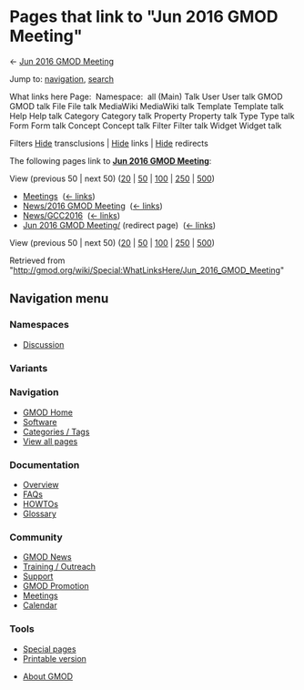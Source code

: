 <div id="mw-page-base" class="noprint">

</div>

<div id="mw-head-base" class="noprint">

</div>

<div id="content" class="mw-body" role="main">

<span id="top"></span>

<div id="mw-js-message" style="display:none;">

</div>



# <span dir="auto">Pages that link to "Jun 2016 GMOD Meeting"</span>

<div id="bodyContent">

<div id="contentSub">

← [Jun 2016 GMOD
Meeting](/wiki/Jun_2016_GMOD_Meeting "Jun 2016 GMOD Meeting")

</div>

<div id="jump-to-nav" class="mw-jump">

Jump to: [navigation](#mw-navigation), [search](#p-search)

</div>

<div id="mw-content-text">

What links here Page:  Namespace:  all (Main) Talk User User talk GMOD
GMOD talk File File talk MediaWiki MediaWiki talk Template Template talk
Help Help talk Category Category talk Property Property talk Type Type
talk Form Form talk Concept Concept talk Filter Filter talk Widget
Widget talk

Filters
[Hide](/mediawiki/index.php?title=Special:WhatLinksHere/Jun_2016_GMOD_Meeting&hidetrans=1 "Special:WhatLinksHere/Jun 2016 GMOD Meeting")
transclusions \|
[Hide](/mediawiki/index.php?title=Special:WhatLinksHere/Jun_2016_GMOD_Meeting&hidelinks=1 "Special:WhatLinksHere/Jun 2016 GMOD Meeting")
links \|
[Hide](/mediawiki/index.php?title=Special:WhatLinksHere/Jun_2016_GMOD_Meeting&hideredirs=1 "Special:WhatLinksHere/Jun 2016 GMOD Meeting")
redirects

The following pages link to **[Jun 2016 GMOD
Meeting](/wiki/Jun_2016_GMOD_Meeting "Jun 2016 GMOD Meeting")**:

View (previous 50 \| next 50)
([20](/mediawiki/index.php?title=Special:WhatLinksHere/Jun_2016_GMOD_Meeting&limit=20 "Special:WhatLinksHere/Jun 2016 GMOD Meeting")
\|
[50](/mediawiki/index.php?title=Special:WhatLinksHere/Jun_2016_GMOD_Meeting&limit=50 "Special:WhatLinksHere/Jun 2016 GMOD Meeting")
\|
[100](/mediawiki/index.php?title=Special:WhatLinksHere/Jun_2016_GMOD_Meeting&limit=100 "Special:WhatLinksHere/Jun 2016 GMOD Meeting")
\|
[250](/mediawiki/index.php?title=Special:WhatLinksHere/Jun_2016_GMOD_Meeting&limit=250 "Special:WhatLinksHere/Jun 2016 GMOD Meeting")
\|
[500](/mediawiki/index.php?title=Special:WhatLinksHere/Jun_2016_GMOD_Meeting&limit=500 "Special:WhatLinksHere/Jun 2016 GMOD Meeting"))

- [Meetings](/wiki/Meetings "Meetings") ‎
  <span class="mw-whatlinkshere-tools">([←
  links](/mediawiki/index.php?title=Special:WhatLinksHere&target=Meetings "Special:WhatLinksHere"))</span>
- [News/2016 GMOD
  Meeting](/wiki/News/2016_GMOD_Meeting "News/2016 GMOD Meeting") ‎
  <span class="mw-whatlinkshere-tools">([←
  links](/mediawiki/index.php?title=Special:WhatLinksHere&target=News%2F2016+GMOD+Meeting "Special:WhatLinksHere"))</span>
- [News/GCC2016](/wiki/News/GCC2016 "News/GCC2016") ‎
  <span class="mw-whatlinkshere-tools">([←
  links](/mediawiki/index.php?title=Special:WhatLinksHere&target=News%2FGCC2016 "Special:WhatLinksHere"))</span>
- [Jun 2016 GMOD
  Meeting/](/mediawiki/index.php?title=Jun_2016_GMOD_Meeting/&redirect=no "Jun 2016 GMOD Meeting/")
  (redirect page) ‎ <span class="mw-whatlinkshere-tools">([←
  links](/mediawiki/index.php?title=Special:WhatLinksHere&target=Jun+2016+GMOD+Meeting%2F "Special:WhatLinksHere"))</span>

View (previous 50 \| next 50)
([20](/mediawiki/index.php?title=Special:WhatLinksHere/Jun_2016_GMOD_Meeting&limit=20 "Special:WhatLinksHere/Jun 2016 GMOD Meeting")
\|
[50](/mediawiki/index.php?title=Special:WhatLinksHere/Jun_2016_GMOD_Meeting&limit=50 "Special:WhatLinksHere/Jun 2016 GMOD Meeting")
\|
[100](/mediawiki/index.php?title=Special:WhatLinksHere/Jun_2016_GMOD_Meeting&limit=100 "Special:WhatLinksHere/Jun 2016 GMOD Meeting")
\|
[250](/mediawiki/index.php?title=Special:WhatLinksHere/Jun_2016_GMOD_Meeting&limit=250 "Special:WhatLinksHere/Jun 2016 GMOD Meeting")
\|
[500](/mediawiki/index.php?title=Special:WhatLinksHere/Jun_2016_GMOD_Meeting&limit=500 "Special:WhatLinksHere/Jun 2016 GMOD Meeting"))

</div>

<div class="printfooter">

Retrieved from
"<http://gmod.org/wiki/Special:WhatLinksHere/Jun_2016_GMOD_Meeting>"

</div>

<div id="catlinks" class="catlinks catlinks-allhidden">

</div>

<div class="visualClear">

</div>

</div>

</div>

<div id="mw-navigation">

## Navigation menu

<div id="mw-head">



<div id="left-navigation">

<div id="p-namespaces" class="vectorTabs" role="navigation"
aria-labelledby="p-namespaces-label">

### Namespaces


- <span id="ca-talk"><a
  href="/mediawiki/index.php?title=Talk:Jun_2016_GMOD_Meeting&amp;action=edit&amp;redlink=1"
  accesskey="t"
  title="Discussion about the content page [t]">Discussion</a></span>

</div>

<div id="p-variants" class="vectorMenu emptyPortlet" role="navigation"
aria-labelledby="p-variants-label">

### 

### Variants[](#)

<div class="menu">

</div>

</div>

</div>





</div>

</div>

</div>

<div id="mw-panel">

<div id="p-logo" role="banner">

<a href="/wiki/Main_Page"
style="background-image: url(http://gmod.org/images/GMOD-cogs.png);"
title="Visit the main page"></a>

</div>

<div id="p-Navigation" class="portal" role="navigation"
aria-labelledby="p-Navigation-label">

### Navigation

<div class="body">

- <span id="n-GMOD-Home">[GMOD Home](/wiki/Main_Page)</span>
- <span id="n-Software">[Software](/wiki/GMOD_Components)</span>
- <span id="n-Categories-.2F-Tags">[Categories /
  Tags](/wiki/Categories)</span>
- <span id="n-View-all-pages">[View all
  pages](/wiki/Special:AllPages)</span>

</div>

</div>

<div id="p-Documentation" class="portal" role="navigation"
aria-labelledby="p-Documentation-label">

### Documentation

<div class="body">

- <span id="n-Overview">[Overview](/wiki/Overview)</span>
- <span id="n-FAQs">[FAQs](/wiki/Category:FAQ)</span>
- <span id="n-HOWTOs">[HOWTOs](/wiki/Category:HOWTO)</span>
- <span id="n-Glossary">[Glossary](/wiki/Glossary)</span>

</div>

</div>

<div id="p-Community" class="portal" role="navigation"
aria-labelledby="p-Community-label">

### Community

<div class="body">

- <span id="n-GMOD-News">[GMOD News](/wiki/GMOD_News)</span>
- <span id="n-Training-.2F-Outreach">[Training /
  Outreach](/wiki/Training_and_Outreach)</span>
- <span id="n-Support">[Support](/wiki/Support)</span>
- <span id="n-GMOD-Promotion">[GMOD
  Promotion](/wiki/GMOD_Promotion)</span>
- <span id="n-Meetings">[Meetings](/wiki/Meetings)</span>
- <span id="n-Calendar">[Calendar](/wiki/Calendar)</span>

</div>

</div>

<div id="p-tb" class="portal" role="navigation"
aria-labelledby="p-tb-label">

### Tools

<div class="body">

- <span id="t-specialpages"><a href="/wiki/Special:SpecialPages" accesskey="q"
  title="A list of all special pages [q]">Special pages</a></span>
- <span id="t-print"><a
  href="/mediawiki/index.php?title=Special:WhatLinksHere/Jun_2016_GMOD_Meeting&amp;printable=yes"
  rel="alternate" accesskey="p"
  title="Printable version of this page [p]">Printable version</a></span>

</div>

</div>

</div>

</div>

<div id="footer" role="contentinfo">

- <span id="footer-places-about">[About
  GMOD](/wiki/GMOD:About "GMOD:About")</span>

<!-- -->






</div>
